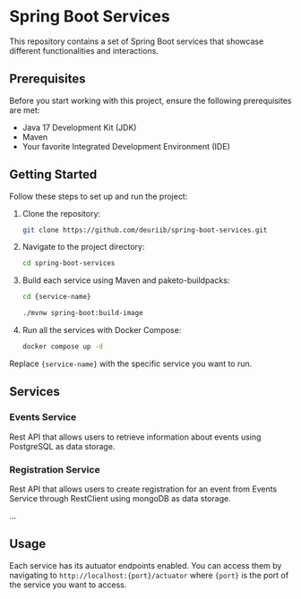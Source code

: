 # Spring Boot Services

This repository contains a set of Spring Boot services that showcase different functionalities and interactions.

## Prerequisites

Before you start working with this project, ensure the following prerequisites are met:

- Java 17 Development Kit (JDK)
- Maven
- Your favorite Integrated Development Environment (IDE)

## Getting Started

Follow these steps to set up and run the project:

1. Clone the repository:

    ```bash
    git clone https://github.com/deuriib/spring-boot-services.git
    ```

2. Navigate to the project directory:

    ```bash
    cd spring-boot-services
    ```

3. Build each service using Maven and paketo-buildpacks:

    ```bash
    cd {service-name}

    ./mvnw spring-boot:build-image
    ```

4. Run all the services with Docker Compose:

    ```bash
    docker compose up -d
    ```

Replace `{service-name}` with the specific service you want to run.

## Services

### Events Service

Rest API that allows users to retrieve information about events using PostgreSQL as data storage.

### Registration Service

Rest API that allows users to create registration for an event from Events Service through RestClient using mongoDB as
data storage.

...

## Usage

Each service has its autuator endpoints enabled. You can access them by navigating to `http://localhost:{port}/actuator`
where `{port}` is the port of the service you want to access.

